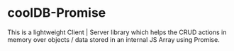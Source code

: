# coolDB-Promise
This is a lightweight Client | Server library which helps the CRUD actions in memory over objects / data stored in an internal JS Array using Promise.
